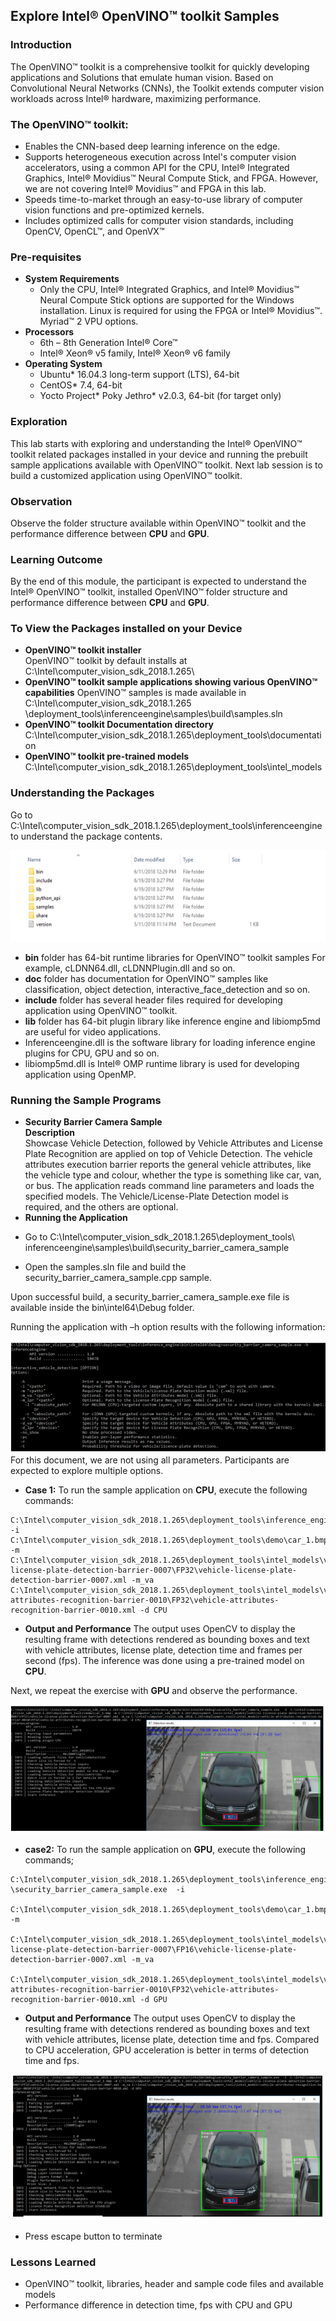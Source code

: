 ## Explore Intel® OpenVINO™ toolkit Samples
### Introduction
The OpenVINO™ toolkit is a comprehensive toolkit for quickly developing applications and Solutions that emulate human vision. Based on Convolutional Neural Networks (CNNs), the Toolkit extends computer vision workloads across Intel® hardware, maximizing performance.
### The OpenVINO™ toolkit:
- Enables the CNN-based deep learning inference on the edge.
- Supports heterogeneous execution across Intel's computer vision accelerators, using a common API for the CPU, Intel® Integrated Graphics, Intel® Movidius™ Neural Compute Stick, and FPGA. However, we are not covering Intel® Movidius™ and FPGA in this lab.
- Speeds time-to-market through an easy-to-use library of computer vision functions and pre-optimized kernels.
- Includes optimized calls for computer vision standards, including OpenCV, OpenCL™, and OpenVX™

### Pre-requisites
* **System Requirements**
  - Only the CPU, Intel® Integrated Graphics, and Intel® Movidius™ Neural Compute Stick options are supported for the Windows installation. Linux is required for using the FPGA or Intel® Movidius™. Myriad™ 2 VPU options.
* **Processors**
  - 6th – 8th Generation Intel® Core™
  - Intel® Xeon® v5 family, Intel® Xeon® v6 family
* **Operating System**
  - Ubuntu* 16.04.3 long-term support (LTS), 64-bit
  - CentOS* 7.4, 64-bit
  - Yocto Project* Poky Jethro* v2.0.3, 64-bit (for target only)

### Exploration
   This lab starts with exploring and understanding the Intel® OpenVINO™ toolkit related packages installed in your device and running the prebuilt sample applications available with OpenVINO™ toolkit. Next lab session is to build a customized application using OpenVINO™ toolkit.

### Observation
Observe the folder structure available within OpenVINO™ toolkit and the performance difference between **CPU** and **GPU**.

### Learning Outcome
By the end of this module, the participant is expected to understand the Intel® OpenVINO™ toolkit, installed OpenVINO™ folder structure and performance difference between **CPU** and **GPU**.
### To View the Packages installed on your Device
* **OpenVINO™ toolkit installer**                                                 
 OpenVINO™ toolkit by default installs at C:\Intel\computer_vision_sdk_2018.1.265\
* **OpenVINO™ toolkit sample applications showing various OpenVINO™ capabilities**
OpenVINO™ samples is made available in C:\Intel\computer_vision_sdk_2018.1.265                                 \deployment_tools\inferenceengine\samples\build\samples.sln
* **OpenVINO™ toolkit Documentation directory**
C:\Intel\computer_vision_sdk_2018.1.265\deployment_tools\documentation
* **OpenVINO™ toolkit pre-trained models**
C:\Intel\computer_vision_sdk_2018.1.265\deployment_tools\intel_models

### Understanding the Packages
Go to C:\Intel\computer_vision_sdk_2018.1.265\deployment_tools\inferenceengine to understand the package contents.

![](images/packages.png)
- **bin** folder has 64-bit runtime libraries for OpenVINO™ toolkit samples
For example, cLDNN64.dll, cLDNNPlugin.dll and so on.
- **doc** folder has documentation for OpenVINO™ samples like classification, object detection, interactive_face_detection and so on.
- **include** folder has several header files required for developing application using OpenVINO™ toolkit.
- **lib** folder has 64-bit plugin library like inference engine and libiomp5md are useful for video applications.
-  Inferenceengine.dll is the software library for loading inference engine plugins for CPU, GPU and so on.
- libiomp5md.dll is Intel® OMP runtime library is used for developing application using OpenMP.

### Running the Sample Programs
* **Security Barrier Camera Sample**                            
**Description**                           
Showcase Vehicle Detection, followed by Vehicle Attributes and License Plate Recognition are applied on top of Vehicle Detection. The vehicle attributes execution barrier reports the general vehicle attributes, like the vehicle type and colour, whether the type is something like car, van, or bus.
The application reads command line parameters and loads the specified models. The Vehicle/License-Plate Detection model is required, and the others are optional.
* **Running the Application**
- Go to C:\Intel\computer_vision_sdk_2018.1.265\deployment_tools\  inferenceengine\samples\build\security_barrier_camera_sample


- Open the samples.sln file and build the security_barrier_camera_sample.cpp sample.

Upon successful build, a security_barrier_camera_sample.exe file is available inside the bin\intel64\Debug folder.

Running the application with –h option results with the following information:

![](images/help.png)
For this document, we are not using all parameters. Participants are expected to explore multiple options.

- **Case 1:** To run the sample application on **CPU**, execute the following commands:

```
C:\Intel\computer_vision_sdk_2018.1.265\deployment_tools\inference_engine\bin\intel64\Debug\security_barrier_camera_sample.exe  -i  
C:\Intel\computer_vision_sdk_2018.1.265\deployment_tools\demo\car_1.bmp -m
C:\Intel\computer_vision_sdk_2018.1.265\deployment_tools\intel_models\vehicle-license-plate-detection-barrier-0007\FP32\vehicle-license-plate-detection-barrier-0007.xml -m_va
C:\Intel\computer_vision_sdk_2018.1.265\deployment_tools\intel_models\vehicle-attributes-recognition-barrier-0010\FP32\vehicle-attributes-recognition-barrier-0010.xml -d CPU

```
- **Output and Performance**
The output uses OpenCV to display the resulting frame with detections rendered as bounding boxes and text with vehicle attributes, license plate, detection time and frames per second (fps). The inference was done using a pre-trained model on **CPU**.

Next, we repeat the exercise with **GPU** and observe the performance.

![](images/cpu.png)
- **case2:** To run the sample application on **GPU**, execute the following commands;

```
C:\Intel\computer_vision_sdk_2018.1.265\deployment_tools\inference_engine\bin\intel64\Debug \security_barrier_camera_sample.exe  -i  

C:\Intel\computer_vision_sdk_2018.1.265\deployment_tools\demo\car_1.bmp -m

C:\Intel\computer_vision_sdk_2018.1.265\deployment_tools\intel_models\vehicle-license-plate-detection-barrier-0007\FP16\vehicle-license-plate-detection-barrier-0007.xml -m_va

C:\Intel\computer_vision_sdk_2018.1.265\deployment_tools\intel_models\vehicle-attributes-recognition-barrier-0010\FP32\vehicle-attributes-recognition-barrier-0010.xml -d GPU

```
- **Output and Performance**
The output uses OpenCV to display the resulting frame with detections rendered as bounding boxes and text with vehicle attributes, license plate, detection time and fps. Compared to CPU acceleration, GPU acceleration is better in terms of detection time and fps.

![](images/GPU.PNG)
- Press escape button to terminate

### Lessons Learned
- OpenVINO™ toolkit, libraries, header and sample code files and available models
- Performance difference in detection time, fps with CPU and GPU
